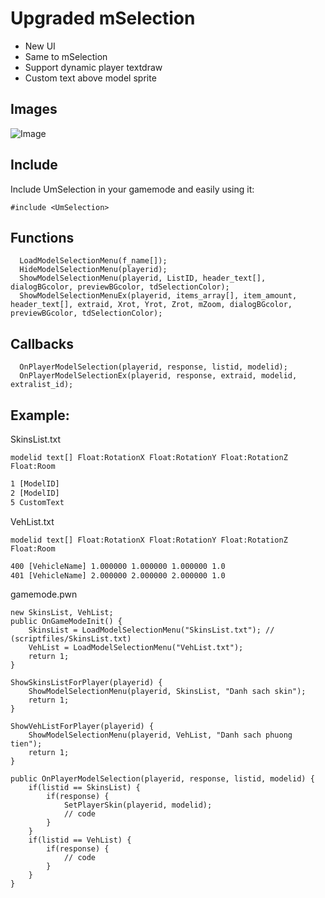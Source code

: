 # Upgraded mSelection 
- New UI
- Same to mSelection
- Support dynamic player textdraw
- Custom text above model sprite

## Images
![Image](https://i.imgur.com/qR4qREp.png)

## Include
Include UmSelection in your gamemode and easily using it:

```pawn
#include <UmSelection>
```

## Functions

```pawn
  LoadModelSelectionMenu(f_name[]);
  HideModelSelectionMenu(playerid);
  ShowModelSelectionMenu(playerid, ListID, header_text[], dialogBGcolor, previewBGcolor, tdSelectionColor);
  ShowModelSelectionMenuEx(playerid, items_array[], item_amount, header_text[], extraid, Xrot, Yrot, Zrot, mZoom, dialogBGcolor, previewBGcolor, tdSelectionColor);
```

## Callbacks

```pawn
  OnPlayerModelSelection(playerid, response, listid, modelid);
  OnPlayerModelSelectionEx(playerid, response, extraid, modelid, extralist_id);
```

## Example:

SkinsList.txt

`modelid text[] Float:RotationX Float:RotationY Float:RotationZ Float:Room`
```txt
1 [ModelID]
2 [ModelID]
5 CustomText
```

VehList.txt

`modelid text[] Float:RotationX Float:RotationY Float:RotationZ Float:Room`
```txt
400 [VehicleName] 1.000000 1.000000 1.000000 1.0
401 [VehicleName] 2.000000 2.000000 2.000000 1.0
```

gamemode.pwn
```pawn
new SkinsList, VehList;
public OnGameModeInit()	{
	SkinsList = LoadModelSelectionMenu("SkinsList.txt"); // (scriptfiles/SkinsList.txt)
	VehList = LoadModelSelectionMenu("VehList.txt");
	return 1;
}

ShowSkinsListForPlayer(playerid) {
	ShowModelSelectionMenu(playerid, SkinsList, "Danh sach skin");
	return 1;
}

ShowVehListForPlayer(playerid) {
	ShowModelSelectionMenu(playerid, VehList, "Danh sach phuong tien");
	return 1;
}

public OnPlayerModelSelection(playerid, response, listid, modelid) {
	if(listid == SkinsList) {
		if(response) {
			SetPlayerSkin(playerid, modelid);
			// code
		}
	}
	if(listid == VehList) {
		if(response) {
			// code
		}
	}
}
```
